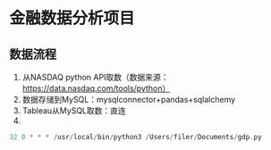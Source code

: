 # 金融数据分析项目





## 数据流程

1. 从NASDAQ python API取数（数据来源：https://data.nasdaq.com/tools/python）
2. 数据存储到MySQL：mysqlconnector+pandas+sqlalchemy
3. Tableau从MySQL取数：直连
4. 

```dart
32 0 * * * /usr/local/bin/python3 /Users/filer/Documents/gdp.py
```